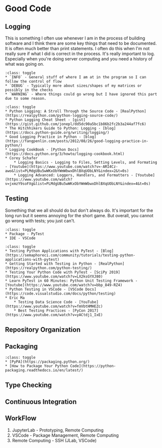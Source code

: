 # Good Code



## Logging

This is something I often use whenever I am in the process of building software and I think there are some key things that need to be documented. It is often much better than print statements. I often do this when I'm not really sure if what I did is correct in the process. It's really important to log. Especially when you're doing server computing and you need a history of what was going on.


```{tip} My Style
:class: toggle
* `INFO` - General stuff of where I am at in the program so I can follow the control of flow
* `DEBUG` - Typically more about sizes/shapes of my matrices or possibly in the checks
* `WARNING` - Where things could go wrong but I have ignored this part due to some reason.
```


```{tip} Resources
:class: toggle
* Python Logging: A Stroll Through the Source Code - [RealPython](https://realpython.com/python-logging-source-code/)
* Python Logging Cheat Sheet - [gist](https://gist.github.com/jonepl/dd5dc90a5bc1b86b2fc2b3a244af7fc6)
* The Hitchhikers Guide to Python: Logging - [blog](https://docs.python-guide.org/writing/logging/)
* Good Logging Practice in Python - [blog](https://fangpenlin.com/posts/2012/08/26/good-logging-practice-in-python/)
* Logging CookBook - [Python Docs](https://docs.python.org/3/howto/logging-cookbook.html)
* Corey Schafer    
    * Logging Basics - Logging to Files, Setting Levels, and Formating - [Youtube](https://www.youtube.com/watch?v=-ARI4Cz-awo&list=PLMdgUBu5wWKxObYWmWbwxDhlBXqUObLNY&index=2&t=0s)
    * Logging Advanced: Loggers, Handlers, and Formatters - [Youtube](https://www.youtube.com/watch?v=jxmzY9soFXg&list=PLMdgUBu5wWKxObYWmWbwxDhlBXqUObLNY&index=4&t=0s)
```


## Testing

Something that we all should do but don't always do. It's important for the long run but it seems annoying for the short game. But overall, you cannot go wrong with tests; you just can't.


```{note} My Style
:class: toggle
* Package - PyTest
* IDE - VSCode
```

```{tip} Resources
:class: toggle
* Testing Python Applications with PyTest - [Blog](https://semaphoreci.com/community/tutorials/testing-python-applications-with-pytest)
* Getting Started with Testing in Python - [RealPython](https://realpython.com/python-testing/)
* Testing Your Python Code with PyTest - [SciPy 2019](https://www.youtube.com/watch?v=LX2ksGYXJ80)
* Learn PyTest in 60 Minutes: Python Unit Testing Framework - [Youtube](https://www.youtube.com/watch?v=bbp_849-RZ4)
* Python Testing in VSCode - [VSCode Docs](https://code.visualstudio.com/docs/python/testing)
* Eric Ma 
    * Testing Data Science Code - [YouTube](https://www.youtube.com/watch?v=fmVbtHMHEZc)
    * Best Testing Practices - [PyCon 2017](https://www.youtube.com/watch?v=yACtdj1_IxE)
```

## Repository Organization

## Packaging

```{tip} Resources
:class: toggle
* [PyPA](https://packaging.python.org/)
* [How to Package Your Python Code](https://python-packaging.readthedocs.io/en/latest/)
```

## Type Checking


## Continuous Integration


## WorkFlow

1. JupyterLab - Prototyping, Remote Computing
2. VSCode - Package Management, Remote Computing
3. Remote Computing - SSH (JLab, VSCode)